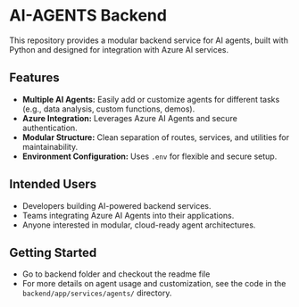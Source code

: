 # AI-AGENTS Backend

This repository provides a modular backend service for AI agents, built with Python and designed for integration with Azure AI services.

## Features

- **Multiple AI Agents:** Easily add or customize agents for different tasks (e.g., data analysis, custom functions, demos).
- **Azure Integration:** Leverages Azure AI Agents and secure authentication.
- **Modular Structure:** Clean separation of routes, services, and utilities for maintainability.
- **Environment Configuration:** Uses `.env` for flexible and secure setup.

## Intended Users

- Developers building AI-powered backend services.
- Teams integrating Azure AI Agents into their applications.
- Anyone interested in modular, cloud-ready agent architectures.

## Getting Started
- Go to backend folder and checkout the readme file
- For more details on agent usage and customization, see the code in the `backend/app/services/agents/` directory.
